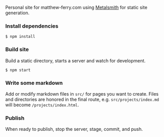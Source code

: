 Personal site for matthew-ferry.com using [Metalsmith](http://www.metalsmith.io)
for static site generation.

### Install dependencies
```shell
$ npm install
```

### Build site
Build a static directory, starts a server and watch for development.
```shell
$ npm start
```

### Write some markdown
Add or modify markdown files in `src/` for pages you want to create. Files and
directories are honored in the final route, e.g. `src/projects/index.md` will
become `/projects/index.html`.

### Publish
When ready to publish, stop the server, stage, commit, and push.
